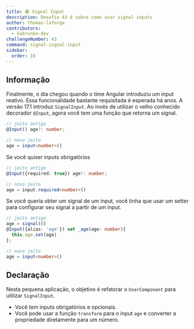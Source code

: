 ```yaml
---
title: 🟢 Signal Input
description: Desafio 43 é sobre como usar signal inputs
author: thomas-laforge
contributors:
  - kabrunko-dev
challengeNumber: 43
command: signal-signal-input
sidebar:
  order: 16
---
```


## Informação

Finalmente, o dia chegou quando o time Angular introduziu um input reativo. Essa funcionalidade bastante requisitada é esperada há anos. A versão 17.1 introduz `SignalInput`. Ao invés de utilizar o velho conhecido decorador `@Input`, agora você tem uma função que retorna um signal.

```ts
// jeito antigo
@Input() age?: number;

// novo jeito
age = input<number>()
```

Se você quiser inputs obrigatórios

```ts
// jeito antigo
@Input({required: true}) age!: number;

// novo jeito
age = input.required<number>()
```

Se você queria obter um signal de um input, você tinha que usar um setter para configurar seu signal a partir de um input.

```ts
// jeito antigo
age = signal(0)
@Input({alias: 'age'}) set _age(age: number){
  this.age.set(age)
};

// novo jeito
age = input<number>()
```

## Declaração

Nesta pequena aplicação, o objetivo é refatorar o `UserComponent` para utilizar `SignalInput`.

- Você tem inputs obrigatórios e opcionais.
- Você pode usar a função `transform` para o input `age` e converter a propriedade diretamente para um número.
